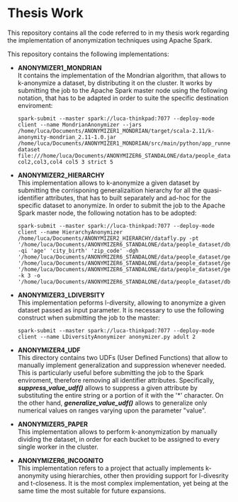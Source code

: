 # Thesis Work
This repository contains all the code referred to in my thesis work regarding the implementation of anonymization techniques using Apache Spark.

This repository contains the following implementations:

- **ANONYMIZER1_MONDRIAN**<br>
It contains the implementation of the Mondrian algorithm, that allows to k-anonymize a dataset, by distributing it on the cluster. It works by submitting the job to the Apache Spark master node using the following notation, that has to be adapted in order to suite the specific destination enviroment:<br>
  
  ```
  spark-submit --master spark://luca-thinkpad:7077 --deploy-mode client --name MondrianAnonymizer --jars /home/luca/Documents/ANONYMIZER1_MONDRIAN/target/scala-2.11/k-anonymity-mondrian_2.11-1.0.jar /home/luca/Documents/ANONYMIZER1_MONDRIAN/src/main/python/app_runner.py dataset file:///home/luca/Documents/ANONYMIZER6_STANDALONE/data/people_dataset/db_20_mod.csv col2,col3,col4 col5 3 strict 5
  ```
  
- **ANONYMIZER2_HIERARCHY**<br>
This implementation allows to k-anonymize a given dataset by submitting the corrisponing generalizaition hierarchy for all the quasi-identifier attributes, that has to built separately and ad-hoc for the specific dataset to anonymize. In order to submit the job to the Apache Spark master node, the following notation has to be adopted:<br>
  
  ```
  spark-submit --master spark://luca-thinkpad:7077 --deploy-mode client --name HierarchyAnonymizer /home/luca/Documents/ANONYMIZER2_HIERARCHY/datafly.py -pt '/home/luca/Documents/ANONYMIZER6_STANDALONE/data/people_dataset/db_100.csv' -qi 'age' 'city_birth' 'zip_code' -dgh '/home/luca/Documents/ANONYMIZER6_STANDALONE/data/people_dataset/generalization_hierarchies/age_generalization.csv' '/home/luca/Documents/ANONYMIZER6_STANDALONE/data/people_dataset/generalization_hierarchies/city_birth_generalization.csv' '/home/luca/Documents/ANONYMIZER6_STANDALONE/data/people_dataset/generalization_hierarchies/zip_code_generalization.csv' -k 3 -o '/home/luca/Documents/ANONYMIZER6_STANDALONE/data/people_dataset/db_100_anon.csv'
  ```
  
  
- **ANONYMIZER3_LDIVERSITY**<br>
This implementation peforms l-diversity, allowing to anonymize a given dataset passed as input parameter. It is necessary to use the following construct when submitting the job to the master:

  ```
  spark-submit --master spark://luca-thinkpad:7077 --deploy-mode client --name LDiversityAnonymizer anonymizer.py adult 2
  ```
  
- **ANONYMIZER4_UDF**<br>
This directory contains two UDFs (User Defined Functions) that allow to manually implement generalization and suppression whenever needed. This is particularly useful before submitting the job to the Spark enviroment, therefore removing all identifier attributes. Specifically, ***suppress_value_udf()*** allows to suppress a given attribute by substituting the entire string or a portion of it with the '*' character. On the other hand, ***generalize_value_udf()*** allows to generalize only numerical values on ranges varying upon the parameter "value".

- **ANONYMIZER5_PAPER**<br>
  This implementation allows to perform k-anonymization by manually dividing the dataset, in order for each bucket to be assigned to every single worker in the cluster.

- **ANONYMIZER6_INCOGNITO**<br>
  This implementation refers to a project that actually implements k-anonymity using hierarchies, other then providing support for l-divesrity and t-closeness. It is the most complex implementation, yet being at the same time the most suitable for future expansions.
